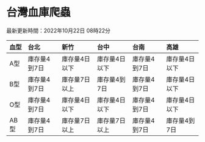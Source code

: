 # 台灣血庫爬蟲

最新更新時間：2022年10月22日 08時22分

| 血型   | 台北      | 新竹      | 台中      | 台南      | 高雄      |
|:-----|:--------|:--------|:--------|:--------|:--------|
| A型   | 庫存量4到7日 | 庫存量4日以下 | 庫存量4日以下 | 庫存量4到7日 | 庫存量4日以下 |
| B型   | 庫存量4到7日 | 庫存量7日以上 | 庫存量4到7日 | 庫存量4到7日 | 庫存量4日以下 |
| O型   | 庫存量4到7日 | 庫存量4日以下 | 庫存量4日以下 | 庫存量4到7日 | 庫存量4日以下 |
| AB型  | 庫存量4到7日 | 庫存量7日以上 | 庫存量7日以上 | 庫存量4到7日 | 庫存量4到7日 |
